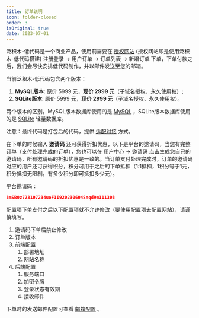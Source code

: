 ```yaml
---
title: 订单说明
icon: folder-closed
order: 3
isOriginal: true
date: 2023-07-01
---
```


泛积木-低代码是一个商业产品，使用前需要在 [授权网站](https://jimu.fxss.work) (授权网站即是使用泛积木-低代码搭建) 注册登录 -> 用户订单 -> 订单列表 -> 新增订单 下单，下单付款之后，我们会尽快安排低代码制作，并以邮件发送至您的邮箱。

当前泛积木-低代码包含两个版本：

1. **MySQL版本**: 原价 5999 元，**现价 2999 元**（子域名授权、永久使用权）;
2. **SQLite版本**: 原价 5999 元，**现价 2999 元**（子域名授权、永久使用权）。

两个版本的区别，MySQL版本数据库使用的是 [MySQL](https://www.mysql.com/) ，SQLite版本数据库使用的是 [SQLite](https://www.sqlite.org/index.html) 轻量数据库。

注意：最终代码是打包后的代码，提供 [适配对接](/use/abutment.md) 方式。

在下单的时候输入 **邀请码** 还可获得折扣优惠，以下是平台的邀请码，当您有完整订单（支付处理完成的订单），您也可以在 用户中心 -> 邀请码 点击生成您自己的邀请码，所有邀请码的折扣优惠是一致的。当订单支付处理完成时，订单的邀请码对应的用户还可获得积分，积分可用于之后的下单抵扣（1:1抵扣，1积分等于1元，积分抵扣无限制，有多少积分即可抵扣多少元）。

平台邀请码：

```json
8mSB0z723107234uoF1I920230604Snqd9m111308
```

配置项下单支付之后以下配置项就不允许修改（要使用配置项去配置网站），请谨慎填写。

1. 邀请码下单后禁止修改
2. 订单版本
3. 前端配置
   1. 部署地址
   2. 网站名称
4. 后端配置
   1. 服务端口
   2. 加密令牌
   3. 登录状态有效期
   4. 接收邮件

下单时的发送邮件配置可查看 [邮箱配置](./email.md) 。
